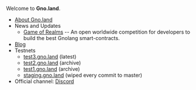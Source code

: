 Welcome to **Gno.land**.

 * [About Gno.land](/about)
 * News and Updates
   * [Game of Realms](/game-of-realms) -- An open worldwide competition for developers to build the best Gnolang smart-contracts.
 * [Blog](https://test3.gno.land/r/gnoland/blog)
 * Testnets
   * [test3.gno.land](https://test3.gno.land) (latest)
   * [test2.gno.land](https://test2.gno.land) (archive)
   * [test1.gno.land](https://test1.gno.land) (archive)
   * [staging.gno.land](https://staging.gno.land) (wiped every commit to master)
 * Official channel: [Discord](https://discord.gg/tF2X8M6cVj)
